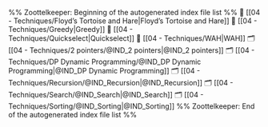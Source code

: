 %% Zoottelkeeper: Beginning of the autogenerated index file list  %%
📄 [[04 - Techniques/Floyd’s Tortoise and Hare|Floyd’s Tortoise and Hare]]
📄 [[04 - Techniques/Greedy|Greedy]]
📄 [[04 - Techniques/Quickselect|Quickselect]]
📄 [[04 - Techniques/WAH|WAH]]
🗂️ [[04 - Techniques/2 pointers/@IND_2 pointers|@IND_2 pointers]]
🗂️ [[04 - Techniques/DP Dynamic Programming/@IND_DP Dynamic Programming|@IND_DP Dynamic Programming]]
🗂️ [[04 - Techniques/Recursion/@IND_Recursion|@IND_Recursion]]
🗂️ [[04 - Techniques/Search/@IND_Search|@IND_Search]]
🗂️ [[04 - Techniques/Sorting/@IND_Sorting|@IND_Sorting]]
%% Zoottelkeeper: End of the autogenerated index file list  %%
